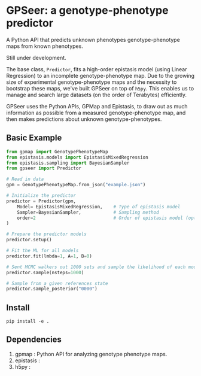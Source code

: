 # GPSeer: a genotype-phenotype predictor

A Python API that predicts unknown phenotypes genotype-phenotype maps from known phenotypes.

Still under development.

The base class, `Predictor`, fits a high-order epistasis model (using Linear Regression) to an incomplete genotype-phenotype map. Due to the growing size of experimental genotype-phenotype maps and the necessity to bootstrap these maps, we've built GPSeer on top of `h5py`. This enables us to manage and search large datasets (on the order of Terabytes) efficiently.

GPSeer uses the Python APIs, GPMap and Epistasis, to draw out as much information as possible from a measured genotype-phenotype map, and then makes predictions about unknown genotype-phenotypes.

## Basic Example

```python
from gpmap import GenotypePhenotypeMap
from epistasis.models import EpistasisMixedRegression
from epistasis.sampling import BayesianSampler
from gpseer import Predictor

# Read in data
gpm = GenotypePhenotypeMap.from_json("example.json")

# Initialize the predictor
predictor = Predictor(gpm,
    Model= EpistasisMixedRegression,    # Type of epistasis model
    Sampler=BayesianSampler,            # Sampling method
    order=2                             # Order of epistasis model (optional argument)
)

# Prepare the predictor models
predictor.setup()

# Fit the ML for all models
predictor.fit(lmbda=1, A=1, B=0)

# Sent MCMC walkers out 1000 sets and sample the likelihood of each model.
predictor.sample(nsteps=1000)

# Sample from a given references state
predictor.sample_posterior("0000")
```

## Install

```
pip install -e .
```

## Dependencies

1. gpmap : Python API for analyzing genotype phenotype maps.
2. epistasis :  
3. h5py :
